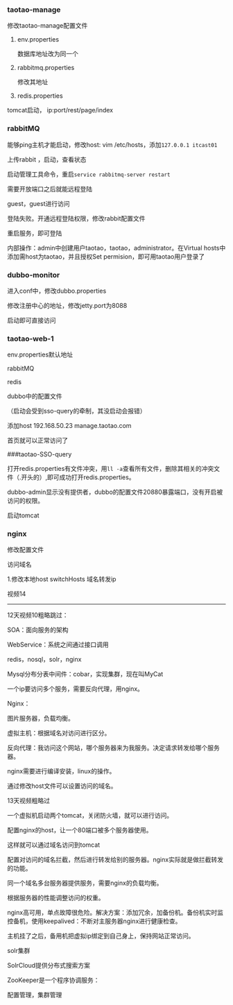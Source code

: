 ### taotao-manage

修改taotao-manage配置文件

1. env.properties   

   数据库地址改为同一个

2. rabbitmq.properties   

   修改其地址

3. redis.properties

tomcat启动，  ip:port/rest/page/index  

### rabbitMQ   

能够ping主机才能启动，修改host:  vim /etc/hosts，添加``127.0.0.1 itcast01``  

上传rabbit ，启动，查看状态   

启动管理工具命令，重启``service rabbitmq-server restart``

需要开放端口之后就能远程登陆

guest，guest进行访问

登陆失败。开通远程登陆权限，修改rabbit配置文件

重启服务，即可登陆

内部操作：admin中创建用户taotao，taotao，administrator。在Virtual hosts中添加需host为taotao，并且授权Set permision，即可用taotao用户登录了

### dubbo-monitor   

进入conf中，修改dubbo.properties   

修改注册中心的地址，修改jetty.port为8088

启动即可直接访问

### taotao-web-1

env.properties默认地址   

rabbitMQ

redis

dubbo中的配置文件

（启动会受到sso-query的牵制，其没启动会报错）  

 添加host   192.168.50.23 manage.taotao.com

首页就可以正常访问了

###taotao-SSO-query  

打开redis.properties有文件冲突，用``ll -a``查看所有文件，删除其相关的冲突文件（.开头的）,即可成功打开redis.properties。

dubbo-admin显示没有提供者，dubbo的配置文件20880暴露端口，没有开启被访问的权限。

启动tomcat



### nginx

修改配置文件   

访问域名

1.修改本地host     switchHosts   域名转发ip





视频14



---



12天视频10粗略跳过：

SOA：面向服务的架构   

WebService：系统之间通过接口调用

redis，nosql，solr，nginx

Mysql分布分表中间件：cobar，实现集群，现在叫MyCat

一个ip要访问多个服务，需要反向代理，用nginx。



Nginx：   

图片服务器，负载均衡。  

虚拟主机：根据域名对访问进行区分。     

反向代理：我访问这个网站，哪个服务器来为我服务。决定请求转发给哪个服务器。   



nginx需要进行编译安装，linux的操作。

通过修改host文件可以设置访问的域名。   

   

13天视频粗略过   

一个虚拟机启动两个tomcat，关闭防火墙，就可以进行访问。   

配置nginx的host，让一个80端口被多个服务器使用。    

这样就可以通过域名访问到tomcat    

配置对访问的域名拦截，然后进行转发给别的服务器。nginx实际就是做拦截转发的功能。      



同一个域名多台服务器提供服务，需要nginx的负载均衡。

根据服务器的性能调整访问的权重。    

nginx高可用，单点故障很危险。解决方案：添加冗余，加备份机。备份机实时监控备机，使用keepalived：不断对主服务器nginx进行健康检查。   

主机挂了之后，备用机把虚拟ip绑定到自己身上，保持网站正常访问。   



solr集群   

SolrCloud提供分布式搜索方案   





ZooKeeper是一个程序协调服务：

配置管理，集群管理







   



   









